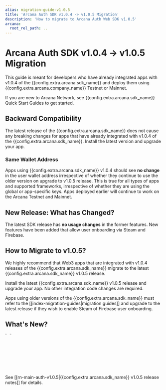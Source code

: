 ```yaml
---
alias: migration-guide-v1.0.5
title: 'Arcana Auth SDK v1.0.4 -> v1.0.5 Migration'
description: 'How to migrate to Arcana Auth Web SDK v1.0.5'
arcana:
  root_rel_path: ..
---
```


# Arcana Auth SDK v1.0.4 -> v1.0.5 Migration

This guide is meant for developers who have already integrated apps with v1.0.4 of the {{config.extra.arcana.sdk_name}} and deploy them using {{config.extra.arcana.company_name}} Testnet or Mainnet. 

If you are new to Arcana Network, see {{config.extra.arcana.sdk_name}} Quick Start Guides to get started.

## Backward Compatibility

The latest release of the {{config.extra.arcana.sdk_name}} does not cause any breaking changes for apps that have already integrated with v1.0.4 of the {{config.extra.arcana.sdk_name}}. Install the latest version and upgrade your app. 

### Same Wallet Address

Apps using {{config.extra.arcana.sdk_name}} v1.0.4 should see **no change** in the user wallet address irrespective of whether they continue to use the older version on upgrade to v1.0.5 release. This is true for all types of apps and supported frameworks, irrespective of whether they are using the global or app-specific keys. Apps deployed earlier will continue to work on the Arcana Testnet and Mainnet. 

## New Release: What has Changed?

The latest SDK release has **no usage changes** in the former features. New features have been added that allow user onboarding via Steam and Firebase.

## How to Migrate to v1.0.5?

We highly recommend that Web3 apps that are integrated with v1.0.4 releases of the {{config.extra.arcana.sdk_name}} migrate to the latest {{config.extra.arcana.sdk_name}} v1.0.5 release.

Install the latest {{config.extra.arcana.sdk_name}} v1.0.5 release and upgrade your app. No other integration code changes are required.

Apps using older versions of the {{config.extra.arcana.sdk_name}} must refer to the [[index-migration-guides|migration guides]] and upgrade to the latest release if they wish to enable Steam of Firebase user onboarding.

## What's New?

<img src="{{config.extra.arcana.img_dir}}/icon_new_light.{{config.extra.arcana.img_png}}#only-light" alt="New icon" width="3%" /><img src="{{config.extra.arcana.img_dir}}/icon_new_dark.{{config.extra.arcana.img_png}}#only-dark" alt="New icon" width="3%" />

See [[rn-main-auth-v1.0.5|{{config.extra.arcana.sdk_name}} v1.0.5 release notes]] for details.
